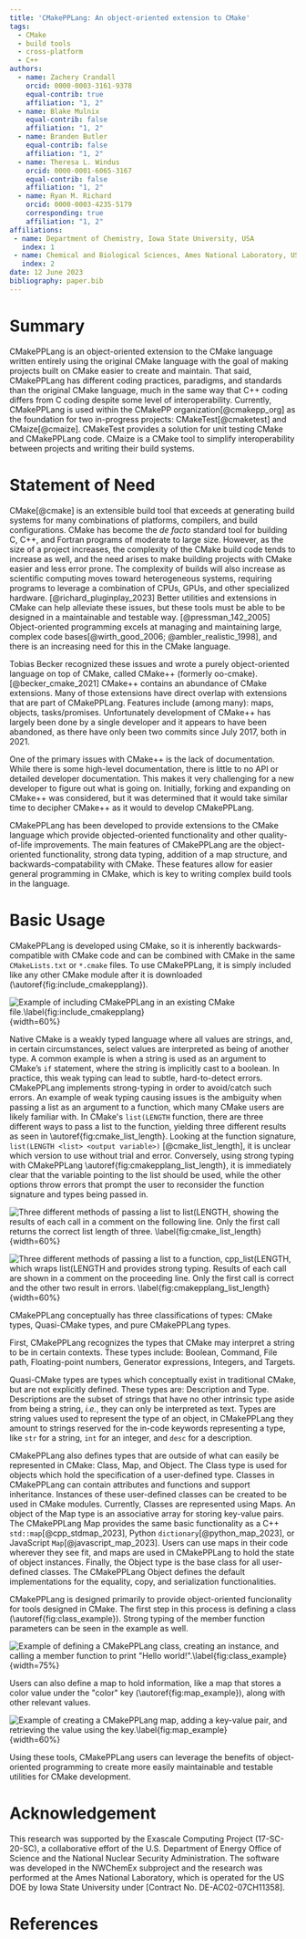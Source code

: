 ```yaml
---
title: 'CMakePPLang: An object-oriented extension to CMake'
tags:
  - CMake
  - build tools
  - cross-platform
  - C++
authors:
  - name: Zachery Crandall
    orcid: 0000-0003-3161-9378
    equal-contrib: true
    affiliation: "1, 2"
  - name: Blake Mulnix
    equal-contrib: false
    affiliation: "1, 2"
  - name: Branden Butler
    equal-contrib: false
    affiliation: "1, 2"
  - name: Theresa L. Windus
    orcid: 0000-0001-6065-3167
    equal-contrib: false
    affiliation: "1, 2"
  - name: Ryan M. Richard
    orcid: 0000-0003-4235-5179
    corresponding: true
    affiliation: "1, 2"
affiliations:
 - name: Department of Chemistry, Iowa State University, USA
   index: 1
 - name: Chemical and Biological Sciences, Ames National Laboratory, USA
   index: 2
date: 12 June 2023
bibliography: paper.bib
---
```



# Summary

CMakePPLang is an object-oriented extension to the CMake language written entirely using the original CMake language
with the goal of making projects built on CMake easier to create and maintain. 
That said, CMakePPLang has different coding practices, paradigms, and standards than the original CMake language, 
much in the same way that C++ coding differs from C coding despite some level of interoperability. 
Currently, CMakePPLang is used within the CMakePP organization[@cmakepp_org] as the 
foundation for two in-progress projects: CMakeTest[@cmaketest] and CMaize[@cmaize]. CMakeTest
provides a solution for unit testing CMake and CMakePPLang code. CMaize
is a CMake tool to simplify interoperability between projects and writing 
their build systems.


# Statement of Need

CMake[@cmake] is an extensible build tool that exceeds at generating build systems
for many combinations of platforms, compilers, and build configurations.
CMake has become the *de facto* standard tool for building C, C++, and
Fortran programs of moderate to large size. However, as the size of a project
increases, the complexity of the CMake build code tends to increase as well,
and the need arises to make building projects with CMake easier and less
error prone. The complexity of builds will also increase as scientific
computing moves toward heterogeneous systems, requiring programs to leverage
a combination of CPUs, GPUs, and other specialized hardware. [@richard_pluginplay_2023] Better
utilities and extensions in CMake can help alleviate these issues, but these
tools must be able to be designed in a maintainable and testable way.
[@pressman_142_2005] Object-oriented programming excels at managing and
maintaining large, complex code bases[@wirth_good_2006; @ambler_realistic_1998],
and there is an increasing need for this in the CMake language.

Tobias Becker recognized these issues and wrote a purely object-oriented
language on top of CMake, called CMake++ (formerly oo-cmake).[@becker_cmake_2021]
CMake++ contains an abundance of CMake extensions. Many of those extensions
have direct overlap with extensions that are part of CMakePPLang. Features include
(among many): maps, objects, tasks/promises. Unfortunately development of
CMake++ has largely been done by a single developer and it appears to have been
abandoned, as there have only been two commits since July 2017, both in 2021.

One of the primary issues with CMake++ is the lack of documentation. While
there is some high-level documentation, there is little to no API or detailed
developer documentation. This makes it very challenging for a new developer to figure out
what is going on. Initially, forking and expanding on CMake++ was
considered, but it was determined that it would take similar time to 
decipher CMake++ as it would to develop CMakePPLang.

CMakePPLang has been developed to provide extensions to the CMake language
which provide objected-oriented functionality and other quality-of-life
improvements. The main features of CMakePPLang are the object-oriented
functionality, strong data typing, addition of a map structure, and 
backwards-compatability with CMake. These features allow for easier general
programming in CMake, which is key to writing complex build tools in the
language.


# Basic Usage

CMakePPLang is developed using CMake, so it is inherently backwards-compatible
with CMake code and can be combined with CMake in the same `CMakeLists.txt`
or `*.cmake` files. To use CMakePPLang, it is simply included like any
other CMake module after it is downloaded (\autoref{fig:include_cmakepplang}).

![Example of including CMakePPLang in an existing CMake file.\label{fig:include_cmakepplang}](fig/include_cmakepplang.png){width=60%}

Native CMake is a weakly typed language where all values are strings, and,
in certain circumstances, select values are interpreted as being of another
type. A common example is when a string is used as an argument to CMake’s `if`
statement, where the string is implicitly cast to a boolean. In practice, this
weak typing can lead to subtle, hard-to-detect errors. CMakePPLang implements
strong-typing in order to avoid/catch such errors. An example of weak typing
causing issues is the ambiguity when passing a list as an argument to a
function, which many CMake users are likely familiar with. In CMake's
`list(LENGTH` function, there are three different ways to pass a list to the
function, yielding three different results as seen in \autoref{fig:cmake_list_length}.
Looking at the function signature, `list(LENGTH <list> <output variable>)`
[@cmake_list_length], it is unclear which version to use without trial and error.
Conversely, using strong typing with CMakePPLang \autoref{fig:cmakepplang_list_length},
it is immediately clear that the variable pointing to the list should be used,
while the other options throw errors that prompt the user to reconsider the
function signature and types being passed in.

![Three different methods of passing a list to `list(LENGTH`, showing the results of each call in a comment on the following line. Only the first call returns the correct list length of three. \label{fig:cmake_list_length}](fig/cmake_list_length.png){width=60%}

![Three different methods of passing a list to a function, `cpp_list(LENGTH`, which wraps `list(LENGTH` and provides strong typing. Results of each call are shown in a comment on the proceeding line. Only the first call is correct and the other two result in errors. \label{fig:cmakepplang_list_length}](fig/cmakepplang_list_length.png){width=60%}

CMakePPLang conceptually
has three classifications of types: CMake types, Quasi-CMake types, and
pure CMakePPLang types.

First, CMakePPLang recognizes the types that CMake may interpret a
string to be in certain contexts. These types include: Boolean, Command,
File path, Floating-point numbers, Generator expressions, Integers, and
Targets.

Quasi-CMake types are types which conceptually exist in traditional CMake,
but are not explicitly defined. These types are: Description and Type.
Descriptions are the subset of strings that have no other intrinsic type aside from being a string, *i.e.*, they can only be interpreted as text. Types are string values used to represent the type of an object, in CMakePPLang they amount to strings reserved for the in-code keywords representing a type,
like `str` for a string, `int` for an integer, and `desc` for a description.

CMakePPLang also defines types that are outside of what can easily be
represented in CMake: Class, Map, and Object. The Class type is used for
objects which hold the specification of a user-defined type. Classes in
CMakePPLang can contain attributes and functions and support inheritance.
Instances of these user-defined classes can be created to be used in CMake
modules. Currently, Classes are represented using Maps. An object of the
Map type is an associative array for storing key-value pairs. The CMakePPLang
Map provides the same basic functionality as a C++ `std::map`[@cpp_stdmap_2023], Python
`dictionary`[@python_map_2023], or JavaScript `Map`[@javascript_map_2023]. Users can use maps in
their code wherever they see fit, and maps are used in CMakePPLang to hold the
state of object instances. Finally, the Object type is the base class for all
user-defined classes. The CMakePPLang Object defines the default
implementations for the equality, copy, and serialization functionalities.

CMakePPLang is designed primarily to provide object-oriented funcionality
for tools designed in CMake. The first step in this process is defining a
class (\autoref{fig:class_example}). Strong typing of the member function
parameters can be seen in the example as well.

![Example of defining a CMakePPLang class, creating an instance, and
calling a member function to print "Hello world!".\label{fig:class_example}](fig/class_example.png){width=75%}

Users can also define a map to hold information, like a map that stores a
color value under the "color" key (\autoref{fig:map_example}), along with
other relevant values.

![Example of creating a CMakePPLang map, adding a key-value pair, and 
retrieving the value using the key.\label{fig:map_example}](fig/map_example.png){width=60%}

Using these tools, CMakePPLang users can leverage the benefits of object-
oriented programming to create more easily maintainable and testable utilities
for CMake development. 


# Acknowledgement

This research was supported by the Exascale Computing Project (17-SC-20-SC), a collaborative 
effort of the U.S. Department of Energy Office of Science and the National Nuclear Security Administration.
The software was developed in the NWChemEx subproject and the research was performed at the Ames National Laboratory, 
which is operated for the US DOE by Iowa State University under [Contract No. DE-AC02-07CH11358].


# References
